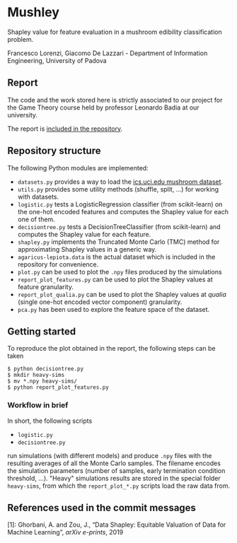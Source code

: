 # Mushley

Shapley value for feature evaluation in a mushroom edibility classification problem.

Francesco Lorenzi, Giacomo De Lazzari - Department of Information Engineering, University of Padova

## Report
The code and the work stored here is strictly associated to our project for the Game Theory course held by professor Leonardo Badia at our university.

The report is [included in the repository](./report.pdf).

## Repository structure
The following Python modules are implemented:
- `datasets.py` provides a way to load the [ics.uci.edu mushroom dataset](https://archive.ics.uci.edu/ml/datasets/Mushroom).
- `utils.py` provides some utility methods (shuffle, split, ...) for working with datasets.
- `logistic.py` tests a LogisticRegression classifier (from scikit-learn) on the one-hot encoded features and computes the Shapley value for each one of them.
- `decisiontree.py` tests a DecisionTreeClassifier (from scikit-learn) and computes the Shapley value for each feature.
- `shapley.py` implements the Truncated Monte Carlo (TMC) method for approximating Shapley values in a generic way.
- `agaricus-lepiota.data` is the actual dataset which is included in the repository for convenience.
- `plot.py` can be used to plot the `.npy` files produced by the simulations
- `report_plot_features.py` can be used to plot the Shapley values at feature granularity.
- `report_plot_qualia.py` can be used to plot the Shapley values at *qualia* (single one-hot encoded vector component) granularity.
- `pca.py` has been used to explore the feature space of the dataset.

## Getting started
To reproduce the plot obtained in the report, the following steps can be taken

```console
$ python decisiontree.py
$ mkdir heavy-sims
$ mv *.npy heavy-sims/
$ python report_plot_features.py
```

### Workflow in brief
In short, the following scripts

- `logistic.py`
- `decisiontree.py`

run simulations (with different models) and produce `.npy` files with the resulting averages of all the Monte Carlo samples. The filename encodes the simulation parameters (number of samples, early termination condition threshold, ...). "Heavy" simulations results are stored in the special folder `heavy-sims`, from which the `report_plot_*.py` scripts load the raw data from.

## References used in the commit messages
[1]: Ghorbani, A. and Zou, J., “Data Shapley: Equitable Valuation of Data for Machine Learning”, *arXiv e-prints*, 2019
